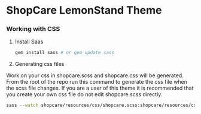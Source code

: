 # ShopCare LemonStand Theme

### Working with CSS

1. Install Saas

    ```bash
    gem install sass # or gem update sass
    ```
1. Generating css files

  Work on your css in shopcare.scss and shopcare.css will be generated. From the
  root of the repo run this command to generate the css file when the scss file changes.
  If you are a user of this theme it is recommended that you create your own css file
  do not edit shopcare.scss directly.

  ```bash
  sass --watch shopcare/resources/css/shopcare.scss:shopcare/resources/css/shopcare.css
  ```
